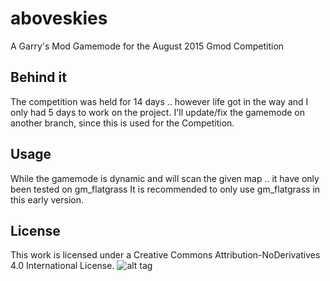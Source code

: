# aboveskies
A Garry's Mod Gamemode for the August 2015 Gmod Competition

## Behind it
The competition was held for 14 days .. however life got in the way and I only had 5 days to work on the project.
I'll update/fix the gamemode on another branch, since this is used for the Competition.

## Usage
While the gamemode is dynamic and will scan the given map .. it have only been tested on gm_flatgrass
It is recommended to only use gm_flatgrass in this early version.

## License
This work is licensed under a Creative Commons Attribution-NoDerivatives 4.0 International License.
![alt tag](https://i.creativecommons.org/l/by-nd/4.0/88x31.png)
